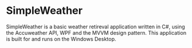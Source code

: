 # SimpleWeather
SimpleWeather is a basic weather retireval application written in C#, using the Accuweather API, WPF and the MVVM design pattern. This application is built for and runs on the Windows Desktop.